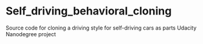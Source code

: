 # Self_driving_behavioral_cloning
Source code for cloning a driving style for self-driving cars as parts Udacity Nanodegree project
